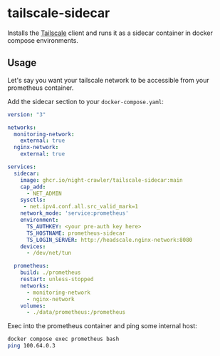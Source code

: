 # tailscale-sidecar

Installs the [Tailscale](https://tailscale.com/) client and runs it as a sidecar container in docker compose environments.

## Usage

Let's say you want your tailscale network to be accessible from your prometheus container.

Add the sidecar section to your `docker-compose.yaml`:

```yaml
version: "3"

networks:
  monitoring-network:
    external: true
  nginx-network:
    external: true

services:
  sidecar:
    image: ghcr.io/night-crawler/tailscale-sidecar:main
    cap_add:
      - NET_ADMIN
    sysctls:
     - net.ipv4.conf.all.src_valid_mark=1
    network_mode: 'service:prometheus'
    environment:
      TS_AUTHKEY: <your pre-auth key here>
      TS_HOSTNAME: prometheus-sidecar
      TS_LOGIN_SERVER: http://headscale.nginx-network:8080
    devices:
      - /dev/net/tun

  prometheus:
    build: ./prometheus
    restart: unless-stopped
    networks:
      - monitoring-network
      - nginx-network
    volumes:
      - ./data/prometheus:/prometheus
```

Exec into the prometheus container and ping some internal host:

```bash
docker compose exec prometheus bash
ping 100.64.0.3
```
